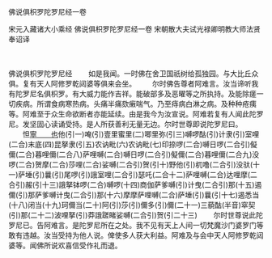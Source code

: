 佛说俱枳罗陀罗尼经一卷


宋元入藏诸大小乘经
佛说俱枳罗陀罗尼经一卷
宋朝散大夫试光禄卿明教大师法贤奉诏译


　　

佛说俱枳罗陀罗尼经
　　如是我闻。一时佛在舍卫国祇树给孤独园。与大比丘众俱。复有天人阿修罗乾闼婆等俱来会坐。
　　尔时佛告尊者阿难言。汝当谛听我有陀罗尼名俱枳罗。有大威力能作吉祥。能破部多及恶曜等之所执持。及能除瘥一切疾病。所谓食病寒热病。头痛半痛欬瘷喘气。乃至痔病白淋之病。及种种疮痍等。阿难至于众生命欲断者亦能延续。由是我今为汝宣说。阿难若复有人闻此陀罗尼。发坚固心读诵受持。是人所获善利无量无边。尔时世尊即说陀罗尼曰。
　　怛[寧　　也](切身下同)他(引一)唵(引)壹里蜜里(二)唧里弥(引三)嚩啰酤(引)计隶(引)室哩(二合)末底(四)昆拏隶(引五)农讷毗(六)农讷毗(七)印捺啰(二合)嚩日啰(二合引)儗儞(二合)暮哩儞(二合八)萨哩嚩(二合)嚩日啰(二合引)儗儞(二合)暮哩儞(二合九)没啰(二合)贺摩(二合)莎哩(二合)娑嚩(二合引)贺(引十)野他(引)杌噜(二合引)没驮(十一)萨埵(引)曩(引)尾啰(引)誐室哩(二合引)瑟吒(二合十二)萨哩嚩(二合)达哩摩(二合引)赧(引十三)誐拏钵啰(二合)嚩啰(十四)商伽萨爹嚩(引)计曳(二合引)那(十五)遏儞(引)那萨爹嚩计曳(二合引)那(十六)摩摩萨哩嚩(二合)萨埵(引)曩(引十七)遏悉当(十八)闭当(十九)珂儞当(二十)阿(引)莎(引)儞多(引)儞(二十一)三藐酤(半音)窣契(引)那(二十二)波哩拏(引)莽誐蹉睹娑嚩(二合引)贺(引二十三)
　　尔时世尊说此陀罗尼已。告阿难言。是陀罗尼所在之处。我不见有天上人间一切梵魔沙门婆罗门等敢有违越。汝当受持为他人说。俾使多人获大利益。阿难及与会中天人阿修罗乾闼婆等。闻佛所说欢喜信受作礼而退。

